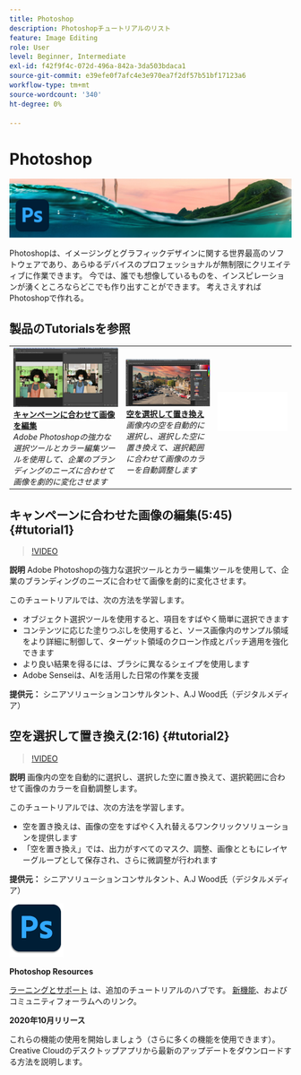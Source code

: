 ```yaml
---
title: Photoshop
description: Photoshopチュートリアルのリスト
feature: Image Editing
role: User
level: Beginner, Intermediate
exl-id: f42f9f4c-072d-496a-842a-3da503bdaca1
source-git-commit: e39efe0f7afc4e3e970ea7f2df57b51bf17123a6
workflow-type: tm+mt
source-wordcount: '340'
ht-degree: 0%

---
```


# Photoshop

![チュートリアルのヒーロー画像](../assets/Photoshop.jpg)

Photoshopは、イメージングとグラフィックデザインに関する世界最高のソフトウェアであり、あらゆるデバイスのプロフェッショナルが無制限にクリエイティブに作業できます。 今では、誰でも想像しているものを、インスピレーションが湧くところならどこでも作り出すことができます。 考えさえすればPhotoshopで作れる。

## 製品のTutorialsを参照

<table style="table-layout:fixed">
<tr>
 <td>
   <a href="photoshop.md#tutorial1">
      <img alt="キャンペーンに合わせて画像を編集" src="../assets/PS_ObjectSelect_ContentAware_wood.jpg" />
   </a>
    <div>
   <a href="photoshop.md#tutorial1"><strong>キャンペーンに合わせて画像を編集</strong></a>
    </div>
    <em>Adobe Photoshopの強力な選択ツールとカラー編集ツールを使用して、企業のブランディングのニーズに合わせて画像を劇的に変化させます</em>
    <br>
  </td>
  <td>
    <a href="photoshop.md#tutorial2">
        <img alt="空を選択して置き換え" src="../assets/PS_Sky_Replace_wood.jpg" />
    </a>
    <div>
    <a href="photoshop.md#tutorial2"><strong>空を選択して置き換え</strong></a>
    </div>
    <em>画像内の空を自動的に選択し、選択した空に置き換えて、選択範囲に合わせて画像のカラーを自動調整します</em>
    <br>
  </td>
  <td>
    <img alt="スペーサー" src="../assets/Whitespacer.png" />
    <div>
    <br>
  </td>
</tr>
</table>

## キャンペーンに合わせた画像の編集(5:45) {#tutorial1}

>[!VIDEO](https://video.tv.adobe.com/v/326950?hidetitle=true)

**説明**
Adobe Photoshopの強力な選択ツールとカラー編集ツールを使用して、企業のブランディングのニーズに合わせて画像を劇的に変化させます。

このチュートリアルでは、次の方法を学習します。
* オブジェクト選択ツールを使用すると、項目をすばやく簡単に選択できます
* コンテンツに応じた塗りつぶしを使用すると、ソース画像内のサンプル領域をより詳細に制御して、ターゲット領域のクローン作成とパッチ適用を強化できます
* より良い結果を得るには、ブラシに異なるシェイプを使用します
* Adobe Senseiは、AIを活用した日常の作業を支援

**提供元：**
シニアソリューションコンサルタント、A.J Wood氏（デジタルメディア）

## 空を選択して置き換え(2:16) {#tutorial2}

>[!VIDEO](https://video.tv.adobe.com/v/326953?hidetitle=true)

**説明**
画像内の空を自動的に選択し、選択した空に置き換えて、選択範囲に合わせて画像のカラーを自動調整します。

このチュートリアルでは、次の方法を学習します。
* 空を置き換えは、画像の空をすばやく入れ替えるワンクリックソリューションを提供します
* 「空を置き換え」では、出力がすべてのマスク、調整、画像とともにレイヤーグループとして保存され、さらに微調整が行われます


**提供元：**
シニアソリューションコンサルタント、A.J Wood氏（デジタルメディア）

![Photoshopロゴ](../assets/ps_appicon_96.png)

**Photoshop Resources**

[ラーニングとサポート](https://helpx.adobe.com/support/photoshop.html) は、追加のチュートリアルのハブです。 [新機能](https://helpx.adobe.com/photoshop/using/whats-new.html)、およびコミュニティフォーラムへのリンク。

**2020年10月リリース**

これらの機能の使用を開始しましょう（さらに多くの機能を使用できます）。 Creative Cloudのデスクトップアプリから最新のアップデートをダウンロードする方法を説明します。
